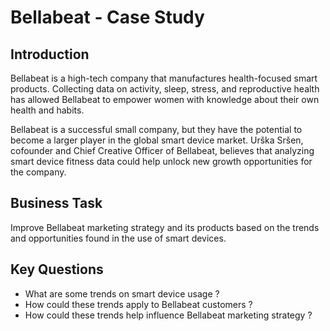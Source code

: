 # Bellabeat - Case Study 

## Introduction 

Bellabeat is a high-tech company that manufactures health-focused smart products. Collecting data on activity, sleep, stress, and reproductive health has allowed Bellabeat to empower women with knowledge about their own health and habits.

Bellabeat is a successful small company, but they have the potential to become a larger player in the global smart device market. Urška Sršen, cofounder and Chief Creative Officer of Bellabeat, believes that analyzing smart device fitness data could help unlock new growth opportunities for the company.



## Business Task

Improve Bellabeat marketing strategy and its products based on the trends and opportunities found in the use of smart devices.


## Key Questions 

* What are some trends on smart device usage ? 
* How could these trends apply to Bellabeat customers ? 
* How could these trends help influence Bellabeat marketing strategy ? 
